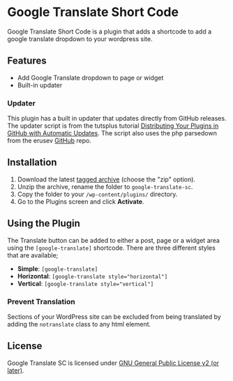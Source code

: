 # Google Translate Short Code
Google Translate Short Code is a plugin that adds a shortcode to add a google translate dropdown to your wordpress site.

## Features
* Add Google Translate dropdown to page or widget
* Built-in updater

### Updater
This plugin has a built in updater that updates directly from GitHub releases. The updater script is from the tutsplus tutorial [Distributing Your Plugins in GitHub with Automatic Updates](http://code.tutsplus.com/tutorials/distributing-your-plugins-in-github-with-automatic-updates--wp-34817). The script also uses the php parsedown from the erusev [GitHub](https://github.com/erusev/parsedown) repo.

## Installation
1. Download the latest [tagged archive](https://github.com/JustinByrne/Google-Translate-SC/releases) (choose the "zip" option).
2. Unzip the archive, rename the folder to `google-translate-sc`.
3. Copy the folder to your `/wp-content/plugins/` directory.
4. Go to the Plugins screen and click **Activate**.

## Using the Plugin
The Translate button can be added to either a post, page or a widget area using the `[google-translate]` shortcode. There are three different styles that are available;

* **Simple**: `[google-translate]`
* **Horizontal**: `[google-translate style="horizontal"]`
* **Vertical**: `[google-translate style="vertical"]`

### Prevent Translation
Sections of your WordPress site can be excluded from being translated by adding the `notranslate` class to any html element.

## License
Google Translate SC is licensed under [GNU General Public License v2 (or later)](https://github.com/JustinByrne/Google-Translate-SC/blob/master/LICENSE).
